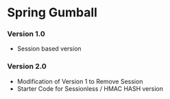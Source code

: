 # Spring Gumball


### Version 1.0

* Session based version


### Version 2.0

* Modification of Version 1 to Remove Session
* Starter Code for Sessionless / HMAC HASH version

